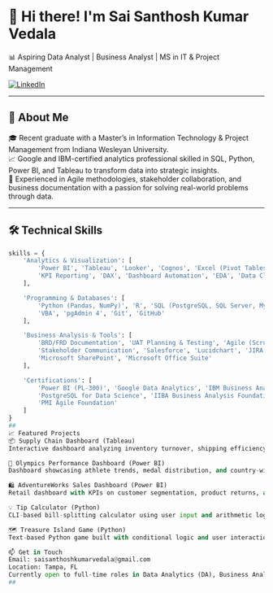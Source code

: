 # 👋 Hi there! I'm Sai Santhosh Kumar Vedala  
📊 Aspiring Data Analyst | Business Analyst | MS in IT & Project Management

[![LinkedIn](https://img.shields.io/badge/LinkedIn-Connect-blue?style=flat-square&logo=linkedin)](https://www.linkedin.com/in/sai-santhosh-v-371705209/)

---

## 📌 About Me

🎓 Recent graduate with a Master’s in Information Technology & Project Management from Indiana Wesleyan University.  
📈 Google and IBM-certified analytics professional skilled in SQL, Python, Power BI, and Tableau to transform data into strategic insights.  
🧠 Experienced in Agile methodologies, stakeholder collaboration, and business documentation with a passion for solving real-world problems through data.

---

## 🛠️ Technical Skills

```python
skills = {
    'Analytics & Visualization': [
        'Power BI', 'Tableau', 'Looker', 'Cognos', 'Excel (Pivot Tables, Charts)',
        'KPI Reporting', 'DAX', 'Dashboard Automation', 'EDA', 'Data Cleaning'
    ],

    'Programming & Databases': [
        'Python (Pandas, NumPy)', 'R', 'SQL (PostgreSQL, SQL Server, MySQL, SQLite)',
        'VBA', 'pgAdmin 4', 'Git', 'GitHub'
    ],

    'Business Analysis & Tools': [
        'BRD/FRD Documentation', 'UAT Planning & Testing', 'Agile (Scrum, Kanban)',
        'Stakeholder Communication', 'Salesforce', 'Lucidchart', 'JIRA', 'Confluence',
        'Microsoft SharePoint', 'Microsoft Office Suite'
    ],

    'Certifications': [
        'Power BI (PL-300)', 'Google Data Analytics', 'IBM Business Analyst',
        'PostgreSQL for Data Science', 'IIBA Business Analysis Foundation',
        'PMI Agile Foundation'
    ]
}
##
📈 Featured Projects
📦 Supply Chain Dashboard (Tableau)
Interactive dashboard analyzing inventory turnover, shipping efficiency, and cost breakdown using real-world supply chain data.

🏅 Olympics Performance Dashboard (Power BI)
Dashboard showcasing athlete trends, medal distribution, and country-wise performance with advanced DAX calculations.

🛍️ AdventureWorks Sales Dashboard (Power BI)
Retail dashboard with KPIs on customer segmentation, product returns, and sales trends using cleaned and structured CSV data.

💡 Tip Calculator (Python)
CLI-based bill-splitting calculator using user input and arithmetic logic for accurate tip computation.

🗺️ Treasure Island Game (Python)
Text-based Python game built with conditional logic and user interaction for a fun command-line adventure.

📫 Get in Touch
Email: saisanthoshkumarvedala@gmail.com
Location: Tampa, FL
Currently open to full-time roles in Data Analytics (DA), Business Analysis (BA), and Business Intelligence (BI). Always happy to collaborate on meaningful data-driven projects!
##
